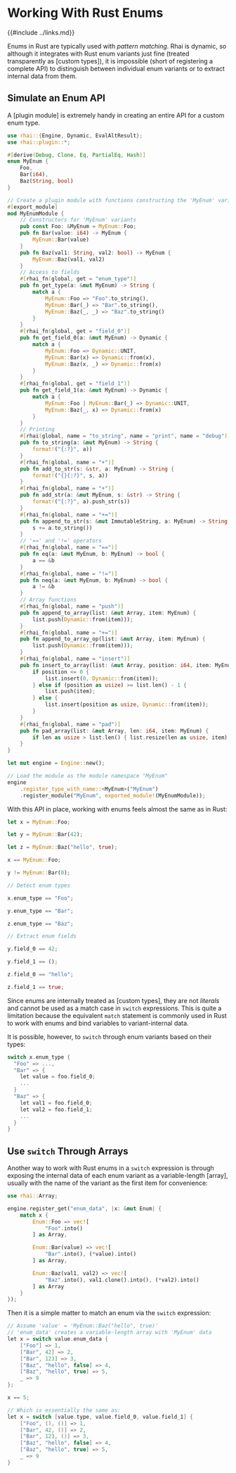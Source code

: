 Working With Rust Enums
=======================

{{#include ../links.md}}

Enums in Rust are typically used with _pattern matching_.  Rhai is dynamic, so although
it integrates with Rust enum variants just fine (treated transparently as [custom types]),
it is impossible (short of registering a complete API) to distinguish between individual
enum variants or to extract internal data from them.


Simulate an Enum API
--------------------

A [plugin module] is extremely handy in creating an entire API for a custom enum type.

```rust
use rhai::{Engine, Dynamic, EvalAltResult};
use rhai::plugin::*;

#[derive(Debug, Clone, Eq, PartialEq, Hash)]
enum MyEnum {
    Foo,
    Bar(i64),
    Baz(String, bool)
}

// Create a plugin module with functions constructing the 'MyEnum' variants
#[export_module]
mod MyEnumModule {
    // Constructors for 'MyEnum' variants
    pub const Foo: &MyEnum = MyEnum::Foo;
    pub fn Bar(value: i64) -> MyEnum {
        MyEnum::Bar(value)
    }
    pub fn Baz(val1: String, val2: bool) -> MyEnum {
        MyEnum::Baz(val1, val2)
    }
    // Access to fields
    #[rhai_fn(global, get = "enum_type")]
    pub fn get_type(a: &mut MyEnum) -> String {
        match a {
            MyEnum::Foo => "Foo".to_string(),
            MyEnum::Bar(_) => "Bar".to_string(),
            MyEnum::Baz(_, _) => "Baz".to_string()
        }
    }
    #[rhai_fn(global, get = "field_0")]
    pub fn get_field_0(a: &mut MyEnum) -> Dynamic {
        match a {
            MyEnum::Foo => Dynamic::UNIT,
            MyEnum::Bar(x) => Dynamic::from(x),
            MyEnum::Baz(x, _) => Dynamic::from(x)
        }
    }
    #[rhai_fn(global, get = "field_1")]
    pub fn get_field_1(a: &mut MyEnum) -> Dynamic {
        match a {
            MyEnum::Foo | MyEnum::Bar(_) => Dynamic::UNIT,
            MyEnum::Baz(_, x) => Dynamic::from(x)
        }
    }
    // Printing
    #[rhai(global, name = "to_string", name = "print", name = "debug")]
    pub fn to_string(a: &mut MyEnum) -> String {
        format!("{:?}", a))
    }
    #[rhai_fn(global, name = "+")]
    pub fn add_to_str(s: &str, a: MyEnum) -> String {
        format!("{}{:?}", s, a))
    }
    #[rhai_fn(global, name = "+")]
    pub fn add_str(a: &mut MyEnum, s: &str) -> String {
        format!("{:?}", a).push_str(s))
    }
    #[rhai_fn(global, name = "+=")]
    pub fn append_to_str(s: &mut ImmutableString, a: MyEnum) -> String {
        s += a.to_string())
    }
    // '==' and '!=' operators
    #[rhai_fn(global, name = "==")]
    pub fn eq(a: &mut MyEnum, b: MyEnum) -> bool {
        a == &b
    }
    #[rhai_fn(global, name = "!=")]
    pub fn neq(a: &mut MyEnum, b: MyEnum) -> bool {
        a != &b
    }
    // Array functions
    #[rhai_fn(global, name = "push")]
    pub fn append_to_array(list: &mut Array, item: MyEnum) {
        list.push(Dynamic::from(item)));
    }
    #[rhai_fn(global, name = "+=")]
    pub fn append_to_array_op(list: &mut Array, item: MyEnum) {
        list.push(Dynamic::from(item)));
    }
    #[rhai_fn(global, name = "insert")]
    pub fn insert_to_array(list: &mut Array, position: i64, item: MyEnum) {
        if position <= 0 {
            list.insert(0, Dynamic::from(item));
        } else if (position as usize) >= list.len() - 1 {
            list.push(item);
        } else {
            list.insert(position as usize, Dynamic::from(item));
        }
    }
    #[rhai_fn(global, name = "pad")]
    pub fn pad_array(list: &mut Array, len: i64, item: MyEnum) {
        if len as usize > list.len() { list.resize(len as usize, item); }
    }
}

let mut engine = Engine::new();

// Load the module as the module namespace "MyEnum"
engine
    .register_type_with_name::<MyEnum>("MyEnum")
    .register_module("MyEnum", exported_module!(MyEnumModule));
```

With this API in place, working with enums feels almost the same as in Rust:

```rust
let x = MyEnum::Foo;

let y = MyEnum::Bar(42);

let z = MyEnum::Baz("hello", true);

x == MyEnum::Foo;

y != MyEnum::Bar(0);

// Detect enum types

x.enum_type == "Foo";

y.enum_type == "Bar";

z.enum_type == "Baz";

// Extract enum fields

y.field_0 == 42;

y.field_1 == ();

z.field_0 == "hello";

z.field_1 == true;
```

Since enums are internally treated as [custom types], they are not _literals_ and cannot be
used as a match case in `switch` expressions.  This is quite a limitation because the equivalent
`match` statement is commonly used in Rust to work with enums and bind variables to
variant-internal data.

It is possible, however, to `switch` through enum variants based on their types:

```c
switch x.enum_type {
  "Foo" => ...,
  "Bar" => {
    let value = foo.field_0;
    ...
  }
  "Baz" => {
    let val1 = foo.field_0;
    let val2 = foo.field_1;
    ...
  }
}
```


Use `switch` Through Arrays
---------------------------

Another way to work with Rust enums in a `switch` expression is through exposing the internal data
of each enum variant as a variable-length [array], usually with the name of the variant as
the first item for convenience:

```rust
use rhai::Array;

engine.register_get("enum_data", |x: &mut Enum| {
    match x {
        Enum::Foo => vec![
            "Foo".into()
        ] as Array,

        Enum::Bar(value) => vec![
            "Bar".into(), (*value).into()
        ] as Array,

        Enum::Baz(val1, val2) => vec![
            "Baz".into(), val1.clone().into(), (*val2).into()
        ] as Array
    }
});
```

Then it is a simple matter to match an enum via the `switch` expression:

```c
// Assume 'value' = 'MyEnum::Baz("hello", true)'
// 'enum_data' creates a variable-length array with 'MyEnum' data
let x = switch value.enum_data {
    ["Foo"] => 1,
    ["Bar", 42] => 2,
    ["Bar", 123] => 3,
    ["Baz", "hello", false] => 4,
    ["Baz", "hello", true] => 5,
    _ => 9
};

x == 5;

// Which is essentially the same as:
let x = switch [value.type, value.field_0, value.field_1] {
    ["Foo", (), ()] => 1,
    ["Bar", 42, ()] => 2,
    ["Bar", 123, ()] => 3,
    ["Baz", "hello", false] => 4,
    ["Baz", "hello", true] => 5,
    _ => 9
}
```
